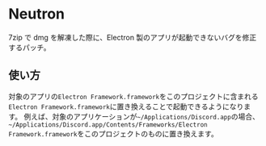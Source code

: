# Neutron

7zip で dmg を解凍した際に、Electron 製のアプリが起動できないバグを修正するパッチ。

## 使い方

対象のアプリの`Electron Framework.framework`をこのプロジェクトに含まれる`Electron Framework.framework`に置き換えることで起動できるようになります。
例えば、対象のアプリケーションが`~/Applications/Discord.app`の場合、`~/Applications/Discord.app/Contents/Frameworks/Electron Framework.framework`をこのプロジェクトのものに置き換えます。
